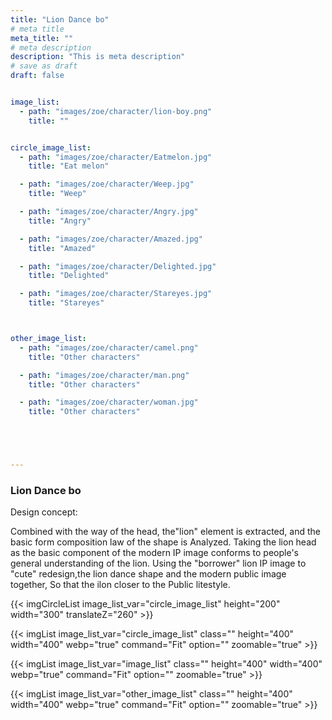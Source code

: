 ```yaml
---
title: "Lion Dance bo"
# meta title
meta_title: ""
# meta description
description: "This is meta description"
# save as draft
draft: false


image_list:
  - path: "images/zoe/character/lion-boy.png"
    title: ""


circle_image_list:
  - path: "images/zoe/character/Eatmelon.jpg"
    title: "Eat melon"

  - path: "images/zoe/character/Weep.jpg"
    title: "Weep"

  - path: "images/zoe/character/Angry.jpg"
    title: "Angry"

  - path: "images/zoe/character/Amazed.jpg"
    title: "Amazed"

  - path: "images/zoe/character/Delighted.jpg"
    title: "Delighted"

  - path: "images/zoe/character/Stareyes.jpg"
    title: "Stareyes"



other_image_list:
  - path: "images/zoe/character/camel.png"
    title: "Other characters"

  - path: "images/zoe/character/man.png"
    title: "Other characters"

  - path: "images/zoe/character/woman.jpg"
    title: "Other characters"





---
```





### Lion Dance bo

Design concept:

Combined with the way of the head, the"lion" element is extracted, and the basic form composition law of the shape is Analyzed. Taking the lion head as the basic component of the modern IP image conforms to people's general understanding of the lion. Using the "borrower" lion IP image to "cute" redesign,the lion dance shape and the modern public image together, So that the ilon closer to the Public litestyle.


{{< imgCircleList  image_list_var="circle_image_list" height="200" width="300"  translateZ="260"   >}}


<div class=" circle-img-flat-list">
{{< imgList image_list_var="circle_image_list" class="" height="400" width="400" webp="true" command="Fit" option="" zoomable="true" >}}
</div>



{{< imgList image_list_var="image_list" class="" height="400" width="400" webp="true" command="Fit" option="" zoomable="true" >}}



{{< imgList image_list_var="other_image_list" class="" height="400" width="400" webp="true" command="Fit" option="" zoomable="true" >}}

